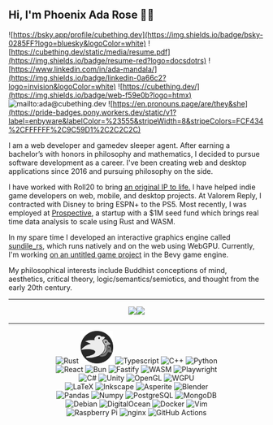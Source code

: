 ## Hi, I'm Phoenix Ada Rose 🙇‍♀️

![https://bsky.app/profile/cubething.dev](https://img.shields.io/badge/bsky-0285FF?logo=bluesky&logoColor=white) ![https://cubething.dev/static/media/resume.pdf](https://img.shields.io/badge/resume-red?logo=docsdotrs)  ![https://www.linkedin.com/in/ada-mandala/](https://img.shields.io/badge/linkedin-0a66c2?logo=invision&logoColor=white)  ![https://cubething.dev/](https://img.shields.io/badge/web-f59e0b?logo=htmx)  ![mailto:ada@cubething.dev](https://img.shields.io/badge/open_to_work-white?logo=protonmail)  ![https://en.pronouns.page/are/they&she](https://pride-badges.pony.workers.dev/static/v1?label=enbyware&labelColor=%23555&stripeWidth=8&stripeColors=FCF434%2CFFFFFF%2C9C59D1%2C2C2C2C)

I am a web developer and gamedev sleeper agent.
After earning a bachelor’s with honors in philosophy and mathematics, I decided to pursue software development as a career. I've been creating web and desktop applications since 2016 and pursuing philosophy on the side.

I have worked with Roll20 to bring [an original IP to life.](https://burnbryte.com) I have helped indie game developers on web, mobile, and desktop projects. At Valorem Reply, I contracted with Disney to bring ESPN+ to the PS5. Most recently, I was employed at [Prospective](https://prospective.co), a startup with a $1M seed fund which brings real time data analysis to scale using Rust and WASM.

In my spare time I developed an interactive graphics engine called [sundile_rs](https://github.com/ada-x64/sundile_rs), which runs natively and on the web using WebGPU. Currently, I'm working [on an untitled game project](https://github.com/ada-x64/qproj) in the Bevy game engine.

My philosophical interests include Buddhist conceptions of mind, aesthetics, critical theory, logic/semantics/semiotics, and thought from the early 20th century.


---

<div align="center" style="display: flex; justify-content: center; align-items: end; flex-wrap: wrap">
<a href="https://github.com/ada-x64/qproj"><img style="margin:0" src="https://github-readme-stats.vercel.app/api/pin/?username=ada-x64&repo=qproj&theme=ayu-mirage"/></a> <a href="https://github.com/ada-x64/sundile_rs"><img style="margin:0" src="https://github-readme-stats.vercel.app/api/pin/?username=ada-x64&repo=sundile_rs&theme=ayu-mirage" /></a> 
</div>

---
  
  <div align="center">
    <img src="https://www.rustacean.net/assets/cuddlyferris.svg" height=64 title="Rust" />
    <img src="https://raw.githubusercontent.com/bevyengine/bevy/refs/heads/main/assets/branding/icon.svg" height=64 title="Bevy"/>
    <img src="https://cdn.jsdelivr.net/gh/devicons/devicon@latest/icons/typescript/typescript-original.svg"  height=64 title="Typescript"/>
    <img src="https://cdn.jsdelivr.net/gh/devicons/devicon@latest/icons/cplusplus/cplusplus-original.svg" height=64 title="C++"/>
    <img src="https://cdn.jsdelivr.net/gh/devicons/devicon@latest/icons/python/python-original.svg" height=64 title="Python"/>
  </div>
  <div align="center">
    <img src="https://cdn.jsdelivr.net/gh/devicons/devicon@latest/icons/react/react-original.svg" height=48 title="React"/>
    <img src="https://cdn.jsdelivr.net/gh/devicons/devicon@latest/icons/bun/bun-original.svg" height=48 title="Bun" />
    <img src="https://cdn.jsdelivr.net/gh/devicons/devicon@latest/icons/fastify/fastify-plain.svg" height=48 title="Fastify"/>
    <img src="https://cdn.jsdelivr.net/gh/devicons/devicon@latest/icons/wasm/wasm-original.svg" height=48 title="WASM"/>
    <img src="https://cdn.jsdelivr.net/gh/devicons/devicon@latest/icons/playwright/playwright-original.svg" height=48 title="Playwright"/>
  </div>
  <div align="center">
    <img src="https://cdn.jsdelivr.net/gh/devicons/devicon@latest/icons/csharp/csharp-plain.svg" height=48 title="C#" />
    <img src="https://cdn.jsdelivr.net/gh/devicons/devicon@latest/icons/unity/unity-plain.svg" height=48 title="Unity"/>
    <img src="https://cdn.jsdelivr.net/gh/devicons/devicon@latest/icons/opengl/opengl-plain.svg" height=48 title="OpenGL" />
    <img src="https://wgpu.rs/logo.min.svg" height=48 title="WGPU" />
  </div>
  <div align="center">
    <img src="https://simpleicons.org/icons/latex.svg" fill="#008080" height=48 title="LaTeX" />
    <img src="https://simpleicons.org/icons/inkscape.svg" height=48 title="Inkscape" />
    <img src="https://simpleicons.org/icons/aseprite.svg" height=48 title="Asperite" />
    <img src="https://cdn.jsdelivr.net/gh/devicons/devicon@latest/icons/blender/blender-original.svg" height=48 title="Blender" />
  </div>
  <div align="center">
    <img src="https://cdn.jsdelivr.net/gh/devicons/devicon@latest/icons/pandas/pandas-original.svg" height=36 title="Pandas" />
    <img src="https://cdn.jsdelivr.net/gh/devicons/devicon@latest/icons/numpy/numpy-plain.svg" height=36 title="Numpy" />
    <img src="https://cdn.jsdelivr.net/gh/devicons/devicon@latest/icons/postgresql/postgresql-plain.svg" height=36 title="PostgreSQL"/>
    <img src="https://cdn.jsdelivr.net/gh/devicons/devicon@latest/icons/mongodb/mongodb-plain-wordmark.svg" height=36 title="MongoDB"/>
  </div>
  <div align="center">
    <img src="https://cdn.jsdelivr.net/gh/devicons/devicon@latest/icons/debian/debian-original.svg" height=36 title="Debian" />
    <img src="https://cdn.jsdelivr.net/gh/devicons/devicon@latest/icons/digitalocean/digitalocean-original.svg" height=36 title="DigitalOcean" />
    <img src="https://cdn.jsdelivr.net/gh/devicons/devicon@latest/icons/docker/docker-plain.svg" height=36 title="Docker" />       
    <img src="https://cdn.jsdelivr.net/gh/devicons/devicon@latest/icons/vim/vim-plain.svg" height=36 title="Vim" />       
  </div>
  <div align="center">
    <img src="https://cdn.jsdelivr.net/gh/devicons/devicon@latest/icons/raspberrypi/raspberrypi-original.svg" height=36 title="Raspberry Pi" />
    <img src="https://cdn.jsdelivr.net/gh/devicons/devicon@latest/icons/nginx/nginx-original.svg" height=36 title="nginx" />
    <img src="https://cdn.jsdelivr.net/gh/devicons/devicon@latest/icons/githubactions/githubactions-original.svg" height=36 title="GitHub Actions" />        
  </div>
